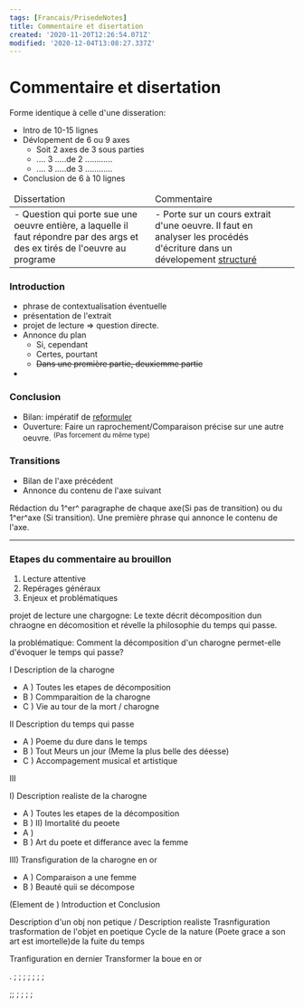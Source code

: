 ```yaml
---
tags: [Francais/PrisedeNotes]
title: Commentaire et disertation
created: '2020-11-20T12:26:54.071Z'
modified: '2020-12-04T13:08:27.337Z'
---
```


# Commentaire et disertation 

Forme identique à celle d'une disseration:
- Intro de 10-15 lignes
- Dévlopement de 6 ou 9 axes
  - Soit 2 axes de 3 sous parties
  - .... 3 .....de 2 ............
  - .... 3 .....de 3 ............
- Conclusion de 6 à 10 lignes

<table>
  <thead>
    <td>Dissertation</td>
    <td>Commentaire</td>
  </thead>
  <tbody>
    <td>
      - Question qui porte sue une oeuvre entière, a laquelle il faut répondre par des args et des ex tirés de l'oeuvre au programe    
    </td>
    <td>
      - Porte sur un cours extrait d'une oeuvre. Il faut en analyser les procédés d'écriture dans un dévelopement <u>structuré</u>
    </td>
  </tbody>
</table>

### Introduction 
  - phrase de contextualisation éventuelle
  - présentation de l'extrait
  - projet de lecture => question directe.
  - Annonce du plan
    - Si, cependant
    - Certes, pourtant
    - <s>Dans une première partie, deuxiemme partie</s>
  -

### Conclusion
  - Bilan: impératif de <u>reformuler</u>
  - Ouverture: Faire un raprochement/Comparaison précise sur une autre oeuvre. <sup>(Pas forcement du même type)</sup>

### Transitions
  - Bilan de l'axe précédent
  - Annonce du contenu de l'axe suivant

Rédaction du 1^er^ paragraphe de chaque axe(Si pas de transition) ou du 1^er^axe (Si transition). Une première phrase qui annonce le contenu de l'axe.

--- 

### Etapes du commentaire au brouillon

1. Lecture attentive
2. Repérages généraux
3. Enjeux et problématiques

projet de lecture une chargogne:
  Le texte décrit décomposition dun chraogne en décomosition et révelle la philosophie du temps qui passe.

la problématique:
  Comment la décomposition d'un charogne permet-elle d'évoquer le temps qui passe?

I Description de la charogne
 - A ) Toutes les etapes de décomposition
 - B ) Commparaition de la charogne
 - C ) Vie au tour de la mort / charogne 

II Description du temps qui passe
 - A ) Poeme du dure dans le temps
 - B ) Tout Meurs un jour (Meme la plus belle des déesse)
 - C ) Accompagement musical et artistique

III 

I) Description realiste de la charogne 
  - A ) Toutes les etapes de la décomposition
  - B ) 
II) Imortalité du peoete
  - A ) 
  - B ) Art du poete et differance avec la femme

III) Transfiguration de la charogne en or
  - A ) Comparaison a une femme
  - B ) Beauté quii se décompose

(Element de )
Introduction et Conclusion

Description d'un obj non petique / Description realiste
Trasnfiguration trasformation de l'objet en poetique
Cycle de la nature (Poete grace a son art est imortelle)de la fuite du temps

Tranfiguration en dernier
Transformer la boue en or




.
;
;
;
;
;
;
;

;;
;
;
;
;

